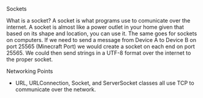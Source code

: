 Sockets

What is a socket?
  A socket is what programs use to comunicate over the internet. A socket is almost like a power outlet in your home 
  given that based on its shape and location, you can use it. The same goes for sockets on computers. If we need to 
  send a message from Device A to Device B on port 25565 (Minecraft Port) we would create a socket on each end on 
  port 25565. We could then send strings in a UTF-8 format over the internet to the proper socket.
  

Networking Points
- URL, URLConnection, Socket, and ServerSocket classes all use TCP to communicate over the network.
